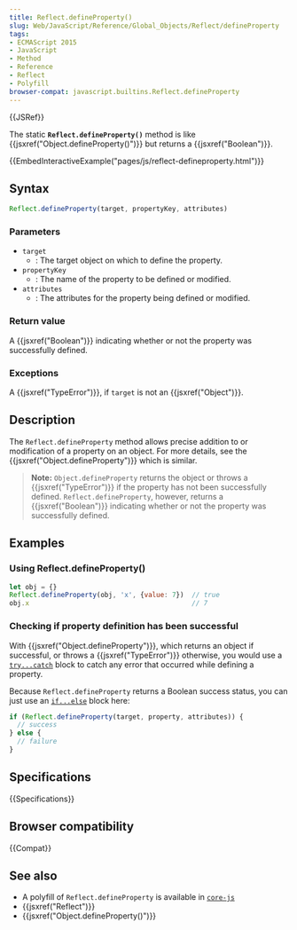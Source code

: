 ```yaml
---
title: Reflect.defineProperty()
slug: Web/JavaScript/Reference/Global_Objects/Reflect/defineProperty
tags:
- ECMAScript 2015
- JavaScript
- Method
- Reference
- Reflect
- Polyfill
browser-compat: javascript.builtins.Reflect.defineProperty
---
```

{{JSRef}}

The static **`Reflect.defineProperty()`** method is like
{{jsxref("Object.defineProperty()")}} but returns a
{{jsxref("Boolean")}}.

{{EmbedInteractiveExample("pages/js/reflect-defineproperty.html")}}

## Syntax

```js
Reflect.defineProperty(target, propertyKey, attributes)
```

### Parameters

- `target`
  - : The target object on which to define the property.
- `propertyKey`
  - : The name of the property to be defined or modified.
- `attributes`
  - : The attributes for the property being defined or modified.

### Return value

A {{jsxref("Boolean")}} indicating whether or not the property was
successfully defined.

### Exceptions

A {{jsxref("TypeError")}}, if `target` is not an
{{jsxref("Object")}}.

## Description

The `Reflect.defineProperty` method allows precise addition to or modification
of a property on an object. For more details, see the
{{jsxref("Object.defineProperty")}} which is similar.

> **Note:** `Object.defineProperty` returns the object or throws a
> {{jsxref("TypeError")}} if the property has not been successfully
> defined. `Reflect.defineProperty`, however, returns a
> {{jsxref("Boolean")}} indicating whether or not the property was
> successfully defined.

## Examples

### Using Reflect.defineProperty()

```js
let obj = {}
Reflect.defineProperty(obj, 'x', {value: 7})  // true
obj.x                                         // 7
```

### Checking if property definition has been successful

With {{jsxref("Object.defineProperty")}}, which returns an object
if successful, or throws a {{jsxref("TypeError")}} otherwise, you would
use a
[`try...catch`](/en-US/docs/Web/JavaScript/Reference/Statements/try...catch)
block to catch any error that occurred while defining a property.

Because `Reflect.defineProperty` returns a Boolean success status, you can just
use an [`if...else`](/en-US/docs/Web/JavaScript/Reference/Statements/if...else)
block here:

```js
if (Reflect.defineProperty(target, property, attributes)) {
  // success
} else {
  // failure
}
```

## Specifications

{{Specifications}}

## Browser compatibility

{{Compat}}

## See also

- A polyfill of `Reflect.defineProperty` is available in
  [`core-js`](https://github.com/zloirock/core-js#ecmascript-reflect)
- {{jsxref("Reflect")}}
- {{jsxref("Object.defineProperty()")}}
